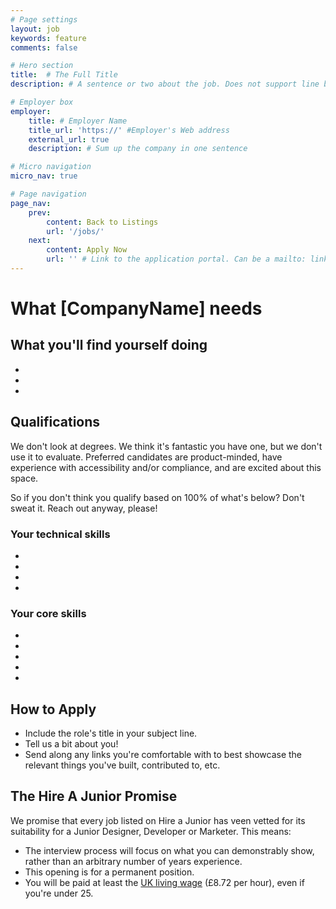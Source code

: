 ```yaml
---
# Page settings
layout: job
keywords: feature
comments: false

# Hero section
title:  # The Full Title
description: # A sentence or two about the job. Does not support line breaks or paragraphs.

# Employer box
employer:
    title: # Employer Name
    title_url: 'https://' #Employer's Web address
    external_url: true
    description: # Sum up the company in one sentence

# Micro navigation
micro_nav: true

# Page navigation
page_nav:
    prev:
        content: Back to Listings
        url: '/jobs/'
    next:
        content: Apply Now
        url: '' # Link to the application portal. Can be a mailto: link.
---
```


# What [CompanyName] needs
<!-- What is it you're looking for, at a high level? -->


## What you'll find yourself doing
<!-- An outline of the day-to-day activities of this job role -->

-
-
-

## Qualifications

<div class="callout callout--info">
We don't look at degrees. We think it's fantastic you have one, but we don't use it to evaluate. Preferred candidates are product-minded, have experience with accessibility and/or compliance, and are excited about this space.

So if you don't think you qualify based on 100% of what's below? Don't sweat it. Reach out anyway, please!
</div>

### Your technical skills

<!-- The key technical skills you expect from the applicant. Try to focus on demonstrable skills and experience, rather than an arbitrary number of years. -->

- 
- 
- 
- 

### Your core skills

<!-- The key non-technical skills you expect from the applicant. Try to focus on demonstrable skills and experience, rather than an arbitrary number of years. -->

- 
- 
- 
- 
- 

## How to Apply

<!-- Information on how to apply. Give some tips on what they should include, as a list. -->

- Include the role's title in your subject line.
- Tell us a bit about you!
- Send along any links you're comfortable with to best showcase the relevant things you've built, contributed to, etc.

## The Hire A Junior Promise
<!-- This is part of every job listing on Hire A Junior. -->

We promise that every job listed on Hire a Junior has veen vetted for its suitability for a Junior Designer, Developer or Marketer. This means:

- The interview process will focus on what you can demonstrably show, rather than an arbitrary number of years experience.
- This opening is for a permanent position.
- You will be paid at least the [UK living wage](https://www.gov.uk/national-minimum-wage-rates) (£8.72 per hour), even if you're under 25.
